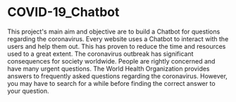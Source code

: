 # COVID-19_Chatbot
This project's main aim and objective are to build a Chatbot for questions regarding the coronavirus. Every website uses a Chatbot to interact with the users and help them out. This has proven to reduce the time and resources used to a great extent. The coronavirus outbreak has significant consequences for society worldwide. People are rightly concerned and have many urgent questions. The World Health Organization provides answers to frequently asked questions regarding the coronavirus. However, you may have to search for a while before finding the correct answer to your question.
